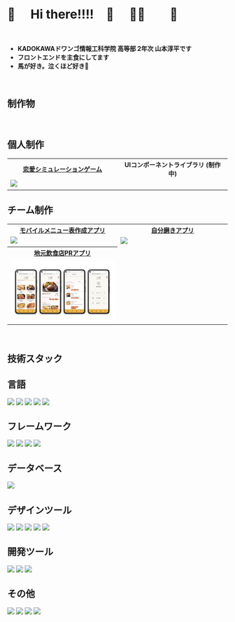 # 👋 　Hi there!!!!　👋　 👋👋　　👋

<br >

- **KADOKAWAドワンゴ情報工科学院 高等部 2年次 山本淳平です**
- **フロントエンドを主食にしてます**
- **馬が好き。泣くほど好き🐴**

<br >

## 制作物

<br >

## 個人制作

<table>
  <tbody>
    <tr>
      <th width="50%">
        <div>
          <a href="https://github.com/junpei-chan/VantanHeartBeat">恋愛シミュレーションゲーム</a>
        </div>
      </th>
      <th width="50%">
        <div>
          <a>UIコンポーネントライブラリ (制作中) </a>
        </div>
      </th>
    </tr>
    <tr>
      <td width="50%">
        <div>
          <img src="https://github.com/user-attachments/assets/eaedb643-a93a-423b-84f2-fd73d5f3568b" />
        </div>
      </td>
      <td>
        <div>
        </div>
      </td>
    </tr>
  </tbody>
</table>

## チーム制作

<table>
  <tbody>
    <tr>
      <th width="50%">
        <div>
          <a href="https://github.com/VantanProject/wakashachi-front">モバイルメニュー表作成アプリ</a>
        </div>
      </th>
      <th width="50%">
        <div>
          <a href="https://github.com/kaito0523/SuntoryAppFrontend">自分磨きアプリ</a>
        </div>
      </th>
    </tr>
    <tr>
      <td width="50%">
        <div>
          <img src="https://github.com/user-attachments/assets/1d2a27ed-2bd1-487a-a7ae-65e69be99dbf">
        </div>
      </td>
      <td width="50%">
        <div>
          <img src="https://github.com/kaito0523/SuntoryAppFrontend/blob/dev/readmeImage/AllMyTask.png">
        </div>
      </td>
    </tr>
    <tr>
      <th width="50%">
        <div>
          <a href="https://github.com/junpei-chan/TechJamCteam">地元飲食店PRアプリ</a>
        </div>
      </th>
    </tr>
    <tr>
      <td width="50%" >
        <div>
          <img src="https://github.com/junpei-chan/TechJamCteam/blob/dev/readmeImage/%E3%83%95%E3%82%9A%E3%83%AD%E3%83%95%E3%82%A3%E3%83%BC%E3%83%AB%E7%94%A8.png">
        </div>
      </td>
    </tr>
  </tbody>
</table>

<br >

## 技術スタック

## 言語
<div>
  <img src="https://img.shields.io/badge/-HTML5-444444?logo=html5&style=for-the-badge" />
  <img src="https://img.shields.io/badge/-CSS3-444444?logo=css3&style=for-the-badge" />
  <img src="https://img.shields.io/badge/-Python-444444?logo=python&style=for-the-badge" />
  <img src="https://img.shields.io/badge/-JavaScript-444444?logo=javascript&style=for-the-badge" />
  <img src="https://img.shields.io/badge/-TypeScript-444444?logo=typescript&style=for-the-badge" />
</div>

## フレームワーク
<div>
  <img src="https://img.shields.io/badge/-Django-444444?logo=django&style=for-the-badge" />
  <img src="https://img.shields.io/badge/-FastAPI-444444?logo=fastapi&style=for-the-badge" />
  <img src="https://img.shields.io/badge/-React-444444?logo=react&style=for-the-badge" />
  <img src="https://img.shields.io/badge/-Next.js-444444?logo=next.js&style=for-the-badge" />
</div>

## データベース
<div>
  <img src="https://img.shields.io/badge/-MySQL-444444?logo=mysql&style=for-the-badge" />
</div>

## デザインツール
<div>
  <img src="https://img.shields.io/badge/-Figma-444444?logo=figma&style=for-the-badge" />
  <img src="https://img.shields.io/badge/-Canva-444444?logo=canva&style=for-the-badge" />
  <img src="https://img.shields.io/badge/-AdobeIllustrator-444444?logo=adobeillustrator&style=for-the-badge" />
  <img src="https://img.shields.io/badge/-AdobePhotoshop-444444?logo=adobephotoshop&style=for-the-badge" />
  <img src="https://img.shields.io/badge/-AdobeXD-444444?logo=adobexd&style=for-the-badge" />
</div>

## 開発ツール
<div>
  <img src="https://img.shields.io/badge/-Docker-444444?logo=docker&style=for-the-badge" />
  <img src="https://img.shields.io/badge/-Git-444444?logo=git&style=for-the-badge" />
  <img src="https://img.shields.io/badge/-GitHub-444444?logo=github&style=for-the-badge" />
</div>

## その他
<div>
  <img src="https://img.shields.io/badge/-TailwindCSS-444444?logo=tailwindcss&style=for-the-badge" />
  <img src="https://img.shields.io/badge/-Jquery-444444?logo=jquery&style=for-the-badge" />
  <img src="https://img.shields.io/badge/-ESLint-444444?logo=eslint&style=for-the-badge" />
  <img src="https://img.shields.io/badge/-WordPress-444444?logo=wordpress&style=for-the-badge" />
</div>
